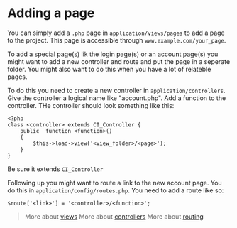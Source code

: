 ﻿
# Adding a page
You can simply add a `.php` page in `application/views/pages` to add a page to the project.
This page is accessible through `www.example.com/your_page`.

To add a special page(s) lik the login page(s) or an account page(s) you might want to add a new controller and route and put the page in a seperate folder. You might also want to do this when you have a lot of relateble pages.

To do this you need to create a new controller in `application/controllers`.  Give the controller a logical name like "account.php". Add a function to the controller. THe controller should look something like this:

    <?php
    class <controller> extends CI_Controller {
	    public  function <function>() 
	    {
		    $this->load->view('<view_folder>/<page>');
	    }
    }
Be sure it extends `CI_Controller`

Following up you might want to route a link to the new account page. You do this in `application/config/routes.php`.  You need to add a route like so: 

    $route['<link>'] = '<controller>/<function>';
>More about [views](https://codeigniter.com/user_guide/general/views.html)
More about [controllers](https://codeigniter.com/user_guide/general/controllers.html)
More about [routing](https://codeigniter.com/user_guide/general/routing.html)
